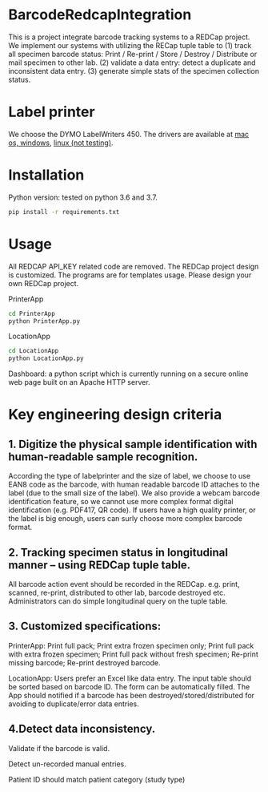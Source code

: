 # BarcodeRedcapIntegration

This is a project integrate barcode tracking systems to a REDCap project. We implement our systems with utilizing the RECap tuple table to 
(1) track all specimen barcode status: Print / Re-print / Store / Destroy / Distribute or mail specimen to other lab.
(2) validate a data entry: detect a duplicate and inconsistent data entry.
(3) generate simple stats of the specimen collection status. 

# Label printer
We choose the DYMO LabelWriters 450. The drivers are available at [mac os, windows](https://www.dymo.com/en-US/compatibility-chart), [linux (not testing)](https://www.dymo.com/en-US/dymo-label-sdk-cups-linux-p?storeId=20051&catalogId=10551).

# Installation
Python version: tested on python 3.6 and 3.7.
```bash
pip install -r requirements.txt 
```

# Usage
All REDCAP API_KEY related code are removed. The REDCap project design is customized. The programs are for templates usage. Please design your own REDCap project.

PrinterApp
```bash
cd PrinterApp
python PrinterApp.py
```
LocationApp
```bash
cd LocationApp
python LocationApp.py
```
Dashboard: a python script which is currently running on a secure online web page built on an Apache HTTP server.

# Key engineering design criteria
## 1. Digitize the physical sample identification with human-readable sample recognition. 
According the type of labelprinter and the size of label, we choose to use EAN8 code as the barcode, with human readable barcode ID attaches to the label (due to the small size of the label). We also provide a webcam barcode identification feature, so we cannot use more complex format digital identification (e.g. PDF417, QR code). If users have a high quality printer, or the label is big enough, users can surly choose more complex barcode format.

## 2. Tracking specimen status in longitudinal manner – using REDCap tuple table. 
All barcode action event should be recorded in the REDCap. e.g. print, scanned, re-print, distributed to other lab, barcode destroyed etc. Administrators can do simple longitudinal query on the tuple table.

## 3. Customized specifications:
PrinterApp: Print full pack; Print extra frozen specimen only; Print full pack with extra frozen specimen; Print full pack without fresh specimen; Re-print missing barcode; Re-print destroyed barcode. 

LocationApp: Users prefer an Excel like data entry. The input table should be sorted based on barcode ID. The form can be automatically filled. The App should notified if a barcode has been destroyed/stored/distributed for avoiding to duplicate/error data entries. 

## 4.Detect data inconsistency.
Validate if the barcode is valid.

Detect un-recorded manual entries.

Patient ID should match patient category (study type)